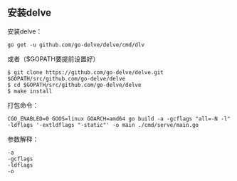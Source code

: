 
## 安装delve

安装delve：

    go get -u github.com/go-delve/delve/cmd/dlv

或者（$GOPATH要提前设置好）

    $ git clone https://github.com/go-delve/delve.git $GOPATH/src/github.com/go-delve/delve
    $ cd $GOPATH/src/github.com/go-delve/delve
    $ make install


打包命令：

    CGO_ENABLED=0 GOOS=linux GOARCH=amd64 go build -a -gcflags "all=-N -l" -ldflags '-extldflags "-static"' -o main ./cmd/serve/main.go

参数解释：

    -a
    -gcflags
    -ldflags
    -o
    




